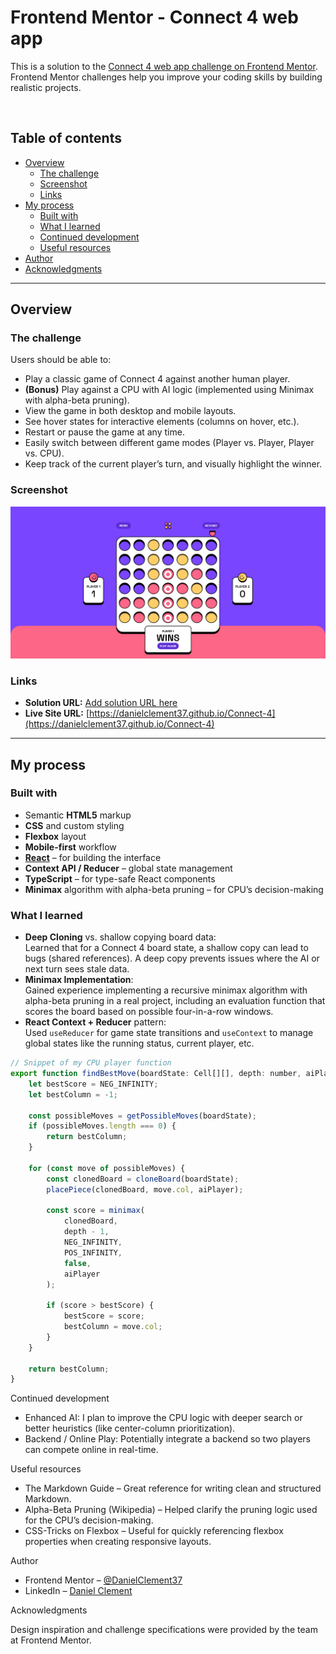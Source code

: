 # Frontend Mentor - Connect 4 web app

This is a solution to the [Connect 4 web app challenge on Frontend Mentor](https://www.frontendmentor.io/challenges). Frontend Mentor challenges help you improve your coding skills by building realistic projects.

<br/>

## Table of contents

- [Overview](#overview)
    - [The challenge](#the-challenge)
    - [Screenshot](#screenshot)
    - [Links](#links)
- [My process](#my-process)
    - [Built with](#built-with)
    - [What I learned](#what-i-learned)
    - [Continued development](#continued-development)
    - [Useful resources](#useful-resources)
- [Author](#author)
- [Acknowledgments](#acknowledgments)

---

## Overview

### The challenge

Users should be able to:

- Play a classic game of Connect 4 against another human player.
- **(Bonus)** Play against a CPU with AI logic (implemented using Minimax with alpha-beta pruning).
- View the game in both desktop and mobile layouts.
- See hover states for interactive elements (columns on hover, etc.).
- Restart or pause the game at any time.
- Easily switch between different game modes (Player vs. Player, Player vs. CPU).
- Keep track of the current player’s turn, and visually highlight the winner.

### Screenshot

![img.png](img.png)

### Links

- **Solution URL:** [Add solution URL here](https://your-solution-url.com)
- **Live Site URL:** [https://danielclement37.github.io/Connect-4](https://danielclement37.github.io/Connect-4)

---

## My process

### Built with

- Semantic **HTML5** markup
- **CSS** and custom styling
- **Flexbox** layout
- **Mobile-first** workflow
- [**React**](https://reactjs.org/) – for building the interface
- **Context API / Reducer** – global state management
- **TypeScript** – for type-safe React components
- **Minimax** algorithm with alpha-beta pruning – for CPU’s decision-making

### What I learned

- **Deep Cloning** vs. shallow copying board data:  
  Learned that for a Connect 4 board state, a shallow copy can lead to bugs (shared references). A deep copy prevents issues where the AI or next turn sees stale data.
- **Minimax Implementation**:  
  Gained experience implementing a recursive minimax algorithm with alpha-beta pruning in a real project, including an evaluation function that scores the board based on possible four-in-a-row windows.
- **React Context + Reducer** pattern:  
  Used `useReducer` for game state transitions and `useContext` to manage global states like the running status, current player, etc.

```js
// Snippet of my CPU player function
export function findBestMove(boardState: Cell[][], depth: number, aiPlayer: Player): number {
    let bestScore = NEG_INFINITY;
    let bestColumn = -1;

    const possibleMoves = getPossibleMoves(boardState);
    if (possibleMoves.length === 0) {
        return bestColumn;
    }

    for (const move of possibleMoves) {
        const clonedBoard = cloneBoard(boardState);
        placePiece(clonedBoard, move.col, aiPlayer);

        const score = minimax(
            clonedBoard,
            depth - 1,
            NEG_INFINITY,
            POS_INFINITY,
            false,
            aiPlayer
        );

        if (score > bestScore) {
            bestScore = score;
            bestColumn = move.col;
        }
    }

    return bestColumn;
}
```

Continued development

- Enhanced AI: I plan to improve the CPU logic with deeper search or better heuristics (like center-column prioritization).
- Backend / Online Play: Potentially integrate a backend so two players can compete online in real-time.

Useful resources

- The Markdown Guide – Great reference for writing clean and structured Markdown.
- Alpha-Beta Pruning (Wikipedia) – Helped clarify the pruning logic used for the CPU’s decision-making.
- CSS-Tricks on Flexbox – Useful for quickly referencing flexbox properties when creating responsive layouts.

Author

- Frontend Mentor – [@DanielClement37](https://www.frontendmentor.io/profile/DanielClement37)
- LinkedIn – [Daniel Clement](www.linkedin.com/in/daniel-clement-729941185)

Acknowledgments

Design inspiration and challenge specifications were provided by the team at Frontend Mentor.